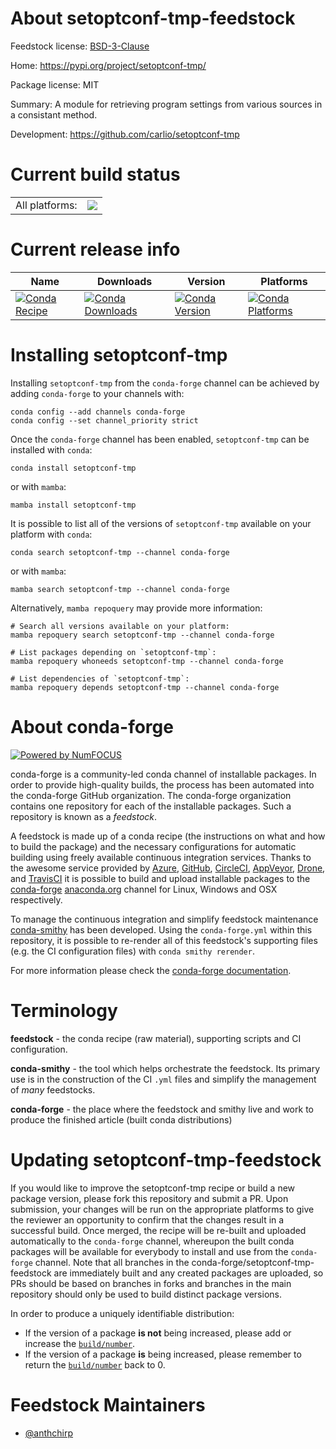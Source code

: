 About setoptconf-tmp-feedstock
==============================

Feedstock license: [BSD-3-Clause](https://github.com/conda-forge/setoptconf-tmp-feedstock/blob/main/LICENSE.txt)

Home: https://pypi.org/project/setoptconf-tmp/

Package license: MIT

Summary: A module for retrieving program settings from various sources in a consistant method.

Development: https://github.com/carlio/setoptconf-tmp

Current build status
====================


<table><tr><td>All platforms:</td>
    <td>
      <a href="https://dev.azure.com/conda-forge/feedstock-builds/_build/latest?definitionId=14966&branchName=main">
        <img src="https://dev.azure.com/conda-forge/feedstock-builds/_apis/build/status/setoptconf-tmp-feedstock?branchName=main">
      </a>
    </td>
  </tr>
</table>

Current release info
====================

| Name | Downloads | Version | Platforms |
| --- | --- | --- | --- |
| [![Conda Recipe](https://img.shields.io/badge/recipe-setoptconf--tmp-green.svg)](https://anaconda.org/conda-forge/setoptconf-tmp) | [![Conda Downloads](https://img.shields.io/conda/dn/conda-forge/setoptconf-tmp.svg)](https://anaconda.org/conda-forge/setoptconf-tmp) | [![Conda Version](https://img.shields.io/conda/vn/conda-forge/setoptconf-tmp.svg)](https://anaconda.org/conda-forge/setoptconf-tmp) | [![Conda Platforms](https://img.shields.io/conda/pn/conda-forge/setoptconf-tmp.svg)](https://anaconda.org/conda-forge/setoptconf-tmp) |

Installing setoptconf-tmp
=========================

Installing `setoptconf-tmp` from the `conda-forge` channel can be achieved by adding `conda-forge` to your channels with:

```
conda config --add channels conda-forge
conda config --set channel_priority strict
```

Once the `conda-forge` channel has been enabled, `setoptconf-tmp` can be installed with `conda`:

```
conda install setoptconf-tmp
```

or with `mamba`:

```
mamba install setoptconf-tmp
```

It is possible to list all of the versions of `setoptconf-tmp` available on your platform with `conda`:

```
conda search setoptconf-tmp --channel conda-forge
```

or with `mamba`:

```
mamba search setoptconf-tmp --channel conda-forge
```

Alternatively, `mamba repoquery` may provide more information:

```
# Search all versions available on your platform:
mamba repoquery search setoptconf-tmp --channel conda-forge

# List packages depending on `setoptconf-tmp`:
mamba repoquery whoneeds setoptconf-tmp --channel conda-forge

# List dependencies of `setoptconf-tmp`:
mamba repoquery depends setoptconf-tmp --channel conda-forge
```


About conda-forge
=================

[![Powered by
NumFOCUS](https://img.shields.io/badge/powered%20by-NumFOCUS-orange.svg?style=flat&colorA=E1523D&colorB=007D8A)](https://numfocus.org)

conda-forge is a community-led conda channel of installable packages.
In order to provide high-quality builds, the process has been automated into the
conda-forge GitHub organization. The conda-forge organization contains one repository
for each of the installable packages. Such a repository is known as a *feedstock*.

A feedstock is made up of a conda recipe (the instructions on what and how to build
the package) and the necessary configurations for automatic building using freely
available continuous integration services. Thanks to the awesome service provided by
[Azure](https://azure.microsoft.com/en-us/services/devops/), [GitHub](https://github.com/),
[CircleCI](https://circleci.com/), [AppVeyor](https://www.appveyor.com/),
[Drone](https://cloud.drone.io/welcome), and [TravisCI](https://travis-ci.com/)
it is possible to build and upload installable packages to the
[conda-forge](https://anaconda.org/conda-forge) [anaconda.org](https://anaconda.org/)
channel for Linux, Windows and OSX respectively.

To manage the continuous integration and simplify feedstock maintenance
[conda-smithy](https://github.com/conda-forge/conda-smithy) has been developed.
Using the ``conda-forge.yml`` within this repository, it is possible to re-render all of
this feedstock's supporting files (e.g. the CI configuration files) with ``conda smithy rerender``.

For more information please check the [conda-forge documentation](https://conda-forge.org/docs/).

Terminology
===========

**feedstock** - the conda recipe (raw material), supporting scripts and CI configuration.

**conda-smithy** - the tool which helps orchestrate the feedstock.
                   Its primary use is in the construction of the CI ``.yml`` files
                   and simplify the management of *many* feedstocks.

**conda-forge** - the place where the feedstock and smithy live and work to
                  produce the finished article (built conda distributions)


Updating setoptconf-tmp-feedstock
=================================

If you would like to improve the setoptconf-tmp recipe or build a new
package version, please fork this repository and submit a PR. Upon submission,
your changes will be run on the appropriate platforms to give the reviewer an
opportunity to confirm that the changes result in a successful build. Once
merged, the recipe will be re-built and uploaded automatically to the
`conda-forge` channel, whereupon the built conda packages will be available for
everybody to install and use from the `conda-forge` channel.
Note that all branches in the conda-forge/setoptconf-tmp-feedstock are
immediately built and any created packages are uploaded, so PRs should be based
on branches in forks and branches in the main repository should only be used to
build distinct package versions.

In order to produce a uniquely identifiable distribution:
 * If the version of a package **is not** being increased, please add or increase
   the [``build/number``](https://docs.conda.io/projects/conda-build/en/latest/resources/define-metadata.html#build-number-and-string).
 * If the version of a package **is** being increased, please remember to return
   the [``build/number``](https://docs.conda.io/projects/conda-build/en/latest/resources/define-metadata.html#build-number-and-string)
   back to 0.

Feedstock Maintainers
=====================

* [@anthchirp](https://github.com/anthchirp/)

